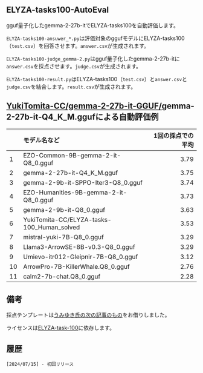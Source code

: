 ## ELYZA-tasks100-AutoEval

gguf量子化したgemma-2-27b-itでELYZA-tasks100を自動評価します。

```ELYZA-tasks100-ansuwer_*.py```は評価対象のggufモデルにELYZA-tasks100（```test.csv```）を回答させます。```answer.csv```が生成されます。

```ELYZA-tasks100-judge_gemma-2.py```はgguf量子化したgemma-2-27b-itに```answer.csv```を採点させます。```judge.csv```が生成されます。

```ELYZA-tasks100-result.py```はELYZA-tasks100（```test.csv```）と```answer.csv```と```judge.csv```を結合します。```result.csv```が生成されます。

## [YukiTomita-CC/gemma-2-27b-it-GGUF/](https://huggingface.co/YukiTomita-CC/gemma-2-27b-it-GGUF)gemma-2-27b-it-Q4_K_M.ggufによる自動評価例

||モデル名など|1回の採点での平均|
|---|:---|---:|
|1|EZO-Common-9B-gemma-2-it-Q8_0.gguf|3.79|
|2|gemma-2-27b-it-Q4_K_M.gguf|3.75|
|3|gemma-2-9b-it-SPPO-Iter3-Q8_0.gguf|3.74|
|4|EZO-Humanities-9B-gemma-2-it-Q8_0.gguf|3.73|
|5|gemma-2-9b-it-Q8_0.gguf|3.63|
|6|YukiTomita-CC/ELYZA-tasks-100_Human_solved|3.53|
|7|mistral-yuki-7B-Q8_0.gguf|3.29|
|8|Llama3-ArrowSE-8B-v0.3-Q8_0.gguf|3.29|
|9|Umievo-itr012-Gleipnir-7B-Q8_0.gguf|3.12|
|10|ArrowPro-7B-KillerWhale.Q8_0.gguf|2.76|
|11|calm2-7b-chat.Q8_0.gguf|2.28|

## 備考
採点テンプレートは[うみゆき氏の次の記事のもの](https://soysoftware.sakura.ne.jp/archives/3850)をお借りしました。

ライセンスは[ELYZA-task-100](https://huggingface.co/datasets/elyza/ELYZA-tasks-100)に依存します。

## 履歴
    [2024/07/15] - 初回リリース
